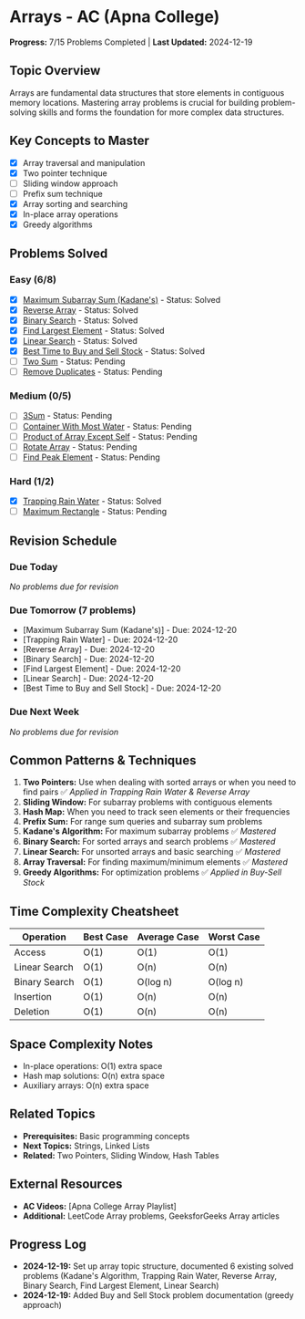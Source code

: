 # Arrays - AC (Apna College)

**Progress:** 7/15 Problems Completed | **Last Updated:** 2024-12-19

## Topic Overview
Arrays are fundamental data structures that store elements in contiguous memory locations. Mastering array problems is crucial for building problem-solving skills and forms the foundation for more complex data structures.

## Key Concepts to Master
- [x] Array traversal and manipulation
- [x] Two pointer technique
- [ ] Sliding window approach
- [ ] Prefix sum technique
- [x] Array sorting and searching
- [x] In-place array operations
- [x] Greedy algorithms

## Problems Solved

### Easy (6/8)
- [x] [Maximum Subarray Sum (Kadane's)](problems/arrays-kadane-maximum-subarray.md) - Status: Solved
- [x] [Reverse Array](problems/arrays-reverse-array.md) - Status: Solved
- [x] [Binary Search](problems/arrays-binary-search.md) - Status: Solved
- [x] [Find Largest Element](problems/arrays-largest-element.md) - Status: Solved
- [x] [Linear Search](problems/arrays-linear-search.md) - Status: Solved
- [x] [Best Time to Buy and Sell Stock](problems/arrays-buy-sell-stock.md) - Status: Solved
- [ ] [Two Sum](problems/arrays-two-sum.md) - Status: Pending
- [ ] [Remove Duplicates](problems/arrays-remove-duplicates.md) - Status: Pending

### Medium (0/5)
- [ ] [3Sum](problems/arrays-three-sum.md) - Status: Pending
- [ ] [Container With Most Water](problems/arrays-container-water.md) - Status: Pending
- [ ] [Product of Array Except Self](problems/arrays-product-except-self.md) - Status: Pending
- [ ] [Rotate Array](problems/arrays-rotate-array.md) - Status: Pending
- [ ] [Find Peak Element](problems/arrays-find-peak.md) - Status: Pending

### Hard (1/2)
- [x] [Trapping Rain Water](problems/arrays-trapping-rainwater.md) - Status: Solved
- [ ] [Maximum Rectangle](problems/arrays-maximum-rectangle.md) - Status: Pending

## Revision Schedule

### Due Today
*No problems due for revision*

### Due Tomorrow (7 problems)
- [Maximum Subarray Sum (Kadane's)] - Due: 2024-12-20
- [Trapping Rain Water] - Due: 2024-12-20
- [Reverse Array] - Due: 2024-12-20
- [Binary Search] - Due: 2024-12-20
- [Find Largest Element] - Due: 2024-12-20
- [Linear Search] - Due: 2024-12-20
- [Best Time to Buy and Sell Stock] - Due: 2024-12-20

### Due Next Week
*No problems due for revision*

## Common Patterns & Techniques
1. **Two Pointers:** Use when dealing with sorted arrays or when you need to find pairs ✅ *Applied in Trapping Rain Water & Reverse Array*
2. **Sliding Window:** For subarray problems with contiguous elements
3. **Hash Map:** When you need to track seen elements or their frequencies
4. **Prefix Sum:** For range sum queries and subarray sum problems
5. **Kadane's Algorithm:** For maximum subarray problems ✅ *Mastered*
6. **Binary Search:** For sorted arrays and search problems ✅ *Mastered*
7. **Linear Search:** For unsorted arrays and basic searching ✅ *Mastered*
8. **Array Traversal:** For finding maximum/minimum elements ✅ *Mastered*
9. **Greedy Algorithms:** For optimization problems ✅ *Applied in Buy-Sell Stock*

## Time Complexity Cheatsheet
| Operation | Best Case | Average Case | Worst Case |
|-----------|-----------|--------------|------------|
| Access | O(1) | O(1) | O(1) |
| Linear Search | O(1) | O(n) | O(n) |
| Binary Search | O(1) | O(log n) | O(log n) |
| Insertion | O(1) | O(n) | O(n) |
| Deletion | O(1) | O(n) | O(n) |

## Space Complexity Notes
- In-place operations: O(1) extra space
- Hash map solutions: O(n) extra space
- Auxiliary arrays: O(n) extra space

## Related Topics
- **Prerequisites:** Basic programming concepts
- **Next Topics:** Strings, Linked Lists
- **Related:** Two Pointers, Sliding Window, Hash Tables

## External Resources
- **AC Videos:** [Apna College Array Playlist]
- **Additional:** LeetCode Array problems, GeeksforGeeks Array articles

## Progress Log
- **2024-12-19:** Set up array topic structure, documented 6 existing solved problems (Kadane's Algorithm, Trapping Rain Water, Reverse Array, Binary Search, Find Largest Element, Linear Search)
- **2024-12-19:** Added Buy and Sell Stock problem documentation (greedy approach) 